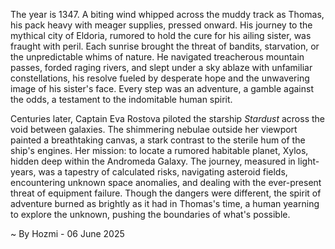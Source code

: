 
The year is 1347.  A biting wind whipped across the muddy track as Thomas, his pack heavy with meager supplies, pressed onward. His journey to the mythical city of Eldoria, rumored to hold the cure for his ailing sister, was fraught with peril.  Each sunrise brought the threat of bandits, starvation, or the unpredictable whims of nature.  He navigated treacherous mountain passes, forded raging rivers, and slept under a sky ablaze with unfamiliar constellations, his resolve fueled by desperate hope and the unwavering image of his sister's face.  Every step was an adventure, a gamble against the odds, a testament to the indomitable human spirit.


Centuries later, Captain Eva Rostova piloted the starship *Stardust* across the void between galaxies. The shimmering nebulae outside her viewport painted a breathtaking canvas, a stark contrast to the sterile hum of the ship's engines.  Her mission: to locate a rumored habitable planet, Xylos, hidden deep within the Andromeda Galaxy.  The journey, measured in light-years, was a tapestry of calculated risks, navigating asteroid fields, encountering unknown space anomalies, and dealing with the ever-present threat of equipment failure.  Though the dangers were different, the spirit of adventure burned as brightly as it had in Thomas's time, a human yearning to explore the unknown, pushing the boundaries of what's possible.

~ By Hozmi - 06 June 2025
